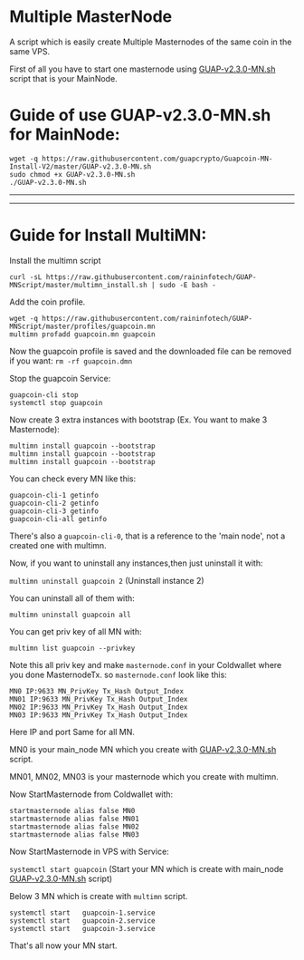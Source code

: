 # Multiple MasterNode

A script which is easily create Multiple Masternodes of the same coin in the same VPS.

First of all you have to start one masternode using <a href="https://github.com/guapcrypto/Guapcoin-MN-Install-V2/blob/master/GUAP-v2.3.0-MN.sh">GUAP-v2.3.0-MN.sh</a> script that is your MainNode.

# Guide of use GUAP-v2.3.0-MN.sh for MainNode:

```
wget -q https://raw.githubusercontent.com/guapcrypto/Guapcoin-MN-Install-V2/master/GUAP-v2.3.0-MN.sh
sudo chmod +x GUAP-v2.3.0-MN.sh
./GUAP-v2.3.0-MN.sh
```
***
***

# Guide for Install MultiMN:

Install the multimn script 

`curl -sL https://raw.githubusercontent.com/raininfotech/GUAP-MNScript/master/multimn_install.sh | sudo -E bash -`

Add the coin profile.
```
wget -q https://raw.githubusercontent.com/raininfotech/GUAP-MNScript/master/profiles/guapcoin.mn
multimn profadd guapcoin.mn guapcoin
```
Now the guapcoin profile is saved and the downloaded file can be removed if you want: `rm -rf guapcoin.dmn`

Stop the guapcoin Service:
```
guapcoin-cli stop
systemctl stop guapcoin
```
Now create 3 extra instances with bootstrap (Ex. You want to make 3 Masternode):
```
multimn install guapcoin --bootstrap
multimn install guapcoin --bootstrap
multimn install guapcoin --bootstrap
```
You can check every MN like this:
```
guapcoin-cli-1 getinfo
guapcoin-cli-2 getinfo
guapcoin-cli-3 getinfo
guapcoin-cli-all getinfo
```
There's also a `guapcoin-cli-0`, that is a reference to the 'main node', not a created one with multimn.

Now, if you want to uninstall any instances,then just uninstall it with:

`multimn uninstall guapcoin 2` (Uninstall instance 2)

You can uninstall all of them with:

`multimn uninstall guapcoin all`


You can get priv key of all MN with:

`multimn list guapcoin --privkey`


Note this all priv key and make `masternode.conf` in your Coldwallet where you done MasternodeTx.
so `masternode.conf` look like this:
```
MN0 IP:9633 MN_PrivKey Tx_Hash Output_Index
MN01 IP:9633 MN_PrivKey Tx_Hash Output_Index
MN02 IP:9633 MN_PrivKey Tx_Hash Output_Index
MN03 IP:9633 MN_PrivKey Tx_Hash Output_Index
```

Here IP and port Same for all MN.

MN0 is your main_node MN which you create with <a href="https://github.com/guapcrypto/Guapcoin-MN-Install-V2/blob/master/GUAP-v2.3.0-MN.sh">GUAP-v2.3.0-MN.sh</a> script.

MN01, MN02, MN03 is your masternode which you create with multimn.


Now StartMasternode from Coldwallet with:
```
startmasternode alias false MN0
startmasternode alias false MN01
startmasternode alias false MN02
startmasternode alias false MN03
```

Now StartMasternode in VPS with Service:

`systemctl start guapcoin` (Start your MN which is create with main_node <a href="https://github.com/guapcrypto/Guapcoin-MN-Install-V2/blob/master/GUAP-v2.3.0-MN.sh">GUAP-v2.3.0-MN.sh</a> script)

Below 3 MN which is create with `multimn` script.
```
systemctl start   guapcoin-1.service
systemctl start   guapcoin-2.service
systemctl start   guapcoin-3.service
```

That's all now your MN start.


